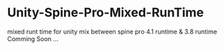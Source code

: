# Unity-Spine-Pro-Mixed-RunTime
mixed runt time for unity mix between spine pro 4.1 runtime &amp; 3.8 runtime
Comming Soon ...
